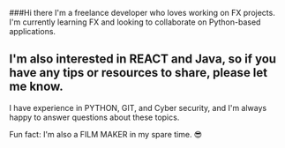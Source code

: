 ###Hi there 
I'm a freelance developer who loves working on FX projects. 
I'm currently learning FX and looking to collaborate on Python-based applications.
## I'm also interested in REACT and Java, so if you have any tips or resources to share, please let me know. 
I have experience in PYTHON, GIT, and Cyber security, and I'm always happy to answer questions about these topics.

 Fun fact: I'm also a FILM MAKER in my spare time. 😎





